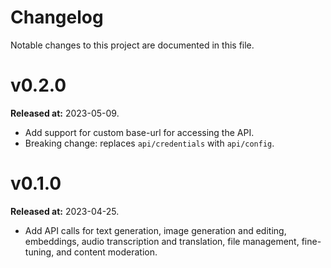 # Changelog

Notable changes to this project are documented in this file.

# v0.2.0
**Released at:** 2023-05-09.
- Add support for custom base-url for accessing the API.
- Breaking change: replaces `api/credentials` with `api/config`.

# v0.1.0 
**Released at:** 2023-04-25.
- Add API calls for text generation, image generation and editing, embeddings, 
audio transcription and translation, file management, fine-tuning, and content 
moderation.
